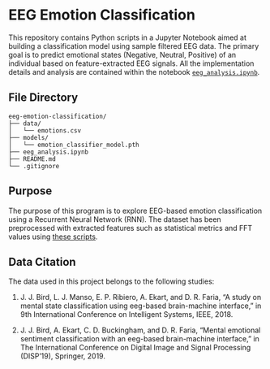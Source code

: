 # EEG Emotion Classification

This repository contains Python scripts in a Jupyter Notebook aimed at building a classification model using sample filtered EEG data. The primary goal is to predict emotional states (Negative, Neutral, Positive) of an individual based on feature-extracted EEG signals. All the implementation details and analysis are contained within the notebook [`eeg_analysis.ipynb`](eeg_analysis.ipynb).

## File Directory
```
eeg-emotion-classification/
├── data/
│   └── emotions.csv
├── models/
│   └── emotion_classifier_model.pth
├── eeg_analysis.ipynb
├── README.md
└── .gitignore
```

## Purpose
The purpose of this program is to explore EEG-based emotion classification using a Recurrent Neural Network (RNN). The dataset has been preprocessed with extracted features such as statistical metrics and FFT values using [these scripts](https://github.com/jordan-bird/eeg-feature-generation).

## Data Citation
The data used in this project belongs to the following studies:

1. J. J. Bird, L. J. Manso, E. P. Ribiero, A. Ekart, and D. R. Faria, “A study on mental state classification using eeg-based brain-machine interface,” in 9th International Conference on Intelligent Systems, IEEE, 2018.

2. J. J. Bird, A. Ekart, C. D. Buckingham, and D. R. Faria, “Mental emotional sentiment classification with an eeg-based brain-machine interface,” in The International Conference on Digital Image and Signal Processing (DISP’19), Springer, 2019.
